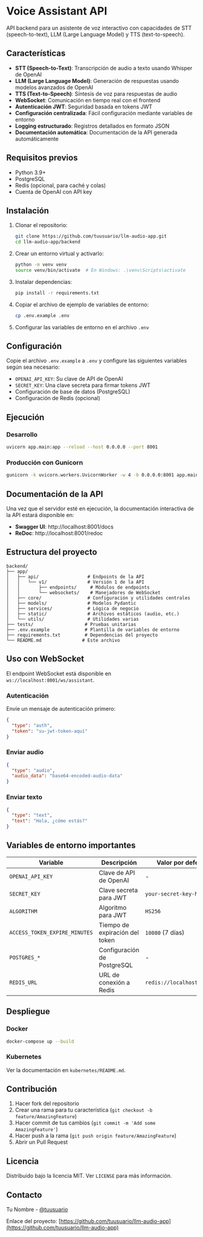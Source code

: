 # Voice Assistant API

API backend para un asistente de voz interactivo con capacidades de STT (speech-to-text), LLM (Large Language Model) y TTS (text-to-speech).

## Características

- **STT (Speech-to-Text)**: Transcripción de audio a texto usando Whisper de OpenAI
- **LLM (Large Language Model)**: Generación de respuestas usando modelos avanzados de OpenAI
- **TTS (Text-to-Speech)**: Síntesis de voz para respuestas de audio
- **WebSocket**: Comunicación en tiempo real con el frontend
- **Autenticación JWT**: Seguridad basada en tokens JWT
- **Configuración centralizada**: Fácil configuración mediante variables de entorno
- **Logging estructurado**: Registros detallados en formato JSON
- **Documentación automática**: Documentación de la API generada automáticamente

## Requisitos previos

- Python 3.9+
- PostgreSQL
- Redis (opcional, para caché y colas)
- Cuenta de OpenAI con API key

## Instalación

1. Clonar el repositorio:
   ```bash
   git clone https://github.com/tuusuario/llm-audio-app.git
   cd llm-audio-app/backend
   ```

2. Crear un entorno virtual y activarlo:
   ```bash
   python -m venv venv
   source venv/bin/activate  # En Windows: .\venv\Scripts\activate
   ```

3. Instalar dependencias:
   ```bash
   pip install -r requirements.txt
   ```

4. Copiar el archivo de ejemplo de variables de entorno:
   ```bash
   cp .env.example .env
   ```

5. Configurar las variables de entorno en el archivo `.env`

## Configuración

Copie el archivo `.env.example` a `.env` y configure las siguientes variables según sea necesario:

- `OPENAI_API_KEY`: Su clave de API de OpenAI
- `SECRET_KEY`: Una clave secreta para firmar tokens JWT
- Configuración de base de datos (PostgreSQL)
- Configuración de Redis (opcional)

## Ejecución

### Desarrollo

```bash
uvicorn app.main:app --reload --host 0.0.0.0 --port 8001
```

### Producción con Gunicorn

```bash
gunicorn -k uvicorn.workers.UvicornWorker -w 4 -b 0.0.0.0:8001 app.main:app
```

## Documentación de la API

Una vez que el servidor esté en ejecución, la documentación interactiva de la API estará disponible en:

- **Swagger UI**: http://localhost:8001/docs
- **ReDoc**: http://localhost:8001/redoc

## Estructura del proyecto

```
backend/
├── app/
│   ├── api/                  # Endpoints de la API
│   │   └── v1/               # Versión 1 de la API
│   │       ├── endpoints/     # Módulos de endpoints
│   │       └── websockets/    # Manejadores de WebSocket
│   ├── core/                 # Configuración y utilidades centrales
│   ├── models/               # Modelos Pydantic
│   ├── services/             # Lógica de negocio
│   ├── static/               # Archivos estáticos (audio, etc.)
│   └── utils/                # Utilidades varias
├── tests/                   # Pruebas unitarias
├── .env.example             # Plantilla de variables de entorno
├── requirements.txt         # Dependencias del proyecto
└── README.md               # Este archivo
```

## Uso con WebSocket

El endpoint WebSocket está disponible en `ws://localhost:8001/ws/assistant`.

### Autenticación

Envíe un mensaje de autenticación primero:

```json
{
  "type": "auth",
  "token": "su-jwt-token-aquí"
}
```

### Enviar audio

```json
{
  "type": "audio",
  "audio_data": "base64-encoded-audio-data"
}
```

### Enviar texto

```json
{
  "type": "text",
  "text": "Hola, ¿cómo estás?"
}
```

## Variables de entorno importantes

| Variable | Descripción | Valor por defecto |
|----------|-------------|-------------------|
| `OPENAI_API_KEY` | Clave de API de OpenAI | - |
| `SECRET_KEY` | Clave secreta para JWT | `your-secret-key-here` |
| `ALGORITHM` | Algoritmo para JWT | `HS256` |
| `ACCESS_TOKEN_EXPIRE_MINUTES` | Tiempo de expiración del token | `10080` (7 días) |
| `POSTGRES_*` | Configuración de PostgreSQL | - |
| `REDIS_URL` | URL de conexión a Redis | `redis://localhost:6379/0` |

## Despliegue

### Docker

```bash
docker-compose up --build
```

### Kubernetes

Ver la documentación en `kubernetes/README.md`.

## Contribución

1. Hacer fork del repositorio
2. Crear una rama para tu característica (`git checkout -b feature/AmazingFeature`)
3. Hacer commit de tus cambios (`git commit -m 'Add some AmazingFeature'`)
4. Hacer push a la rama (`git push origin feature/AmazingFeature`)
5. Abrir un Pull Request

## Licencia

Distribuido bajo la licencia MIT. Ver `LICENSE` para más información.

## Contacto

Tu Nombre - [@tuusuario](https://twitter.com/tuusuario)

Enlace del proyecto: [https://github.com/tuusuario/llm-audio-app](https://github.com/tuusuario/llm-audio-app)
